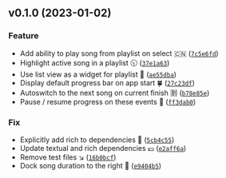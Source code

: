 <!--next-version-placeholder-->

## v0.1.0 (2023-01-02)
### Feature
* Add ability to play song from playlist on select :cn: ([`7c5e6fd`](https://github.com/bmwant/pypod/commit/7c5e6fd2fcc79ab138f5aa0b12af110e87482e56))
* Highlight active song in a playlist :clock1030: ([`37e1a63`](https://github.com/bmwant/pypod/commit/37e1a63e9ae6364f62599489cc128789acf60321))
* Use list view as a widget for playlist :email: ([`ae55dba`](https://github.com/bmwant/pypod/commit/ae55dbad86c5ed4c571eb765aa5c27090289a4e6))
* Display default progress bar on app start :four_leaf_clover: ([`27c23df`](https://github.com/bmwant/pypod/commit/27c23dfdb23ac37552826468fc68493b0725e47e))
* Autoswitch to the next song on current finish :u5272: ([`b78e85e`](https://github.com/bmwant/pypod/commit/b78e85e316882286f86487d9b5a768430a827ca5))
* Pause / resume progress on these events :shower: ([`ff3dab0`](https://github.com/bmwant/pypod/commit/ff3dab0794d6e71c868c48c767e1c6ca4abfae75))

### Fix
* Explicitly add rich to dependencies :name_badge: ([`5cb4c55`](https://github.com/bmwant/pypod/commit/5cb4c55ad39f284a86f300b618746a904d48535d))
* Update textual and rich dependencies :pound: ([`e2aff6a`](https://github.com/bmwant/pypod/commit/e2aff6a08dbccf1a72116c68030785b8e1737137))
* Remove test files :arrow_lower_right: ([`16b0bcf`](https://github.com/bmwant/pypod/commit/16b0bcf1660a36cc47706747b18dc19c07e1b6ba))
* Dock song duration to the right :rose: ([`e9404b5`](https://github.com/bmwant/pypod/commit/e9404b56ba9299f7383bf4ba887d596f73741ec0))